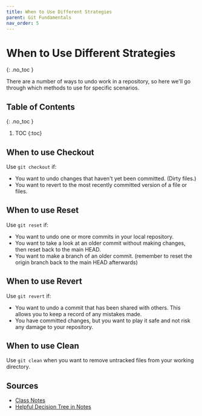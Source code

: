 ```yaml
---
title: When to Use Different Strategies
parent: Git Fundamentals
nav_order: 5
---
```


<!-- prettier-ignore-start -->
# When to Use Different Strategies
{: .no_toc }

There are a number of ways to undo work in a repository, so here we'll go through which methods to use for specific scenarios.

## Table of Contents
{: .no_toc }

1. TOC
{:toc}

<!-- prettier-ignore-end -->


## When to use Checkout
Use ```git checkout``` if: 
- You want to undo changes that haven't yet been committed. (Dirty files.)
- You want to revert to the most recently committed version of a file or files.


## When to use Reset

Use ```git reset``` if: 
- You want to undo one or more commits in your local repository.
- You want to take a look at an older commit without making changes, then reset back to the main HEAD.
- You want to make a branch of an older commit. (remember to reset the origin branch back to the main HEAD afterwards)


## When to use Revert
Use ```git revert``` if:
- You want to undo a commit that has been shared with others. This allows you to keep a record of any mistakes made.
- You have committed changes, but you want to play it safe and not risk any damage to your repository.


## When to use Clean
Use ```git clean``` when you want to remove untracked files from your working directory.


## Sources
- [Class Notes](https://stungeye.github.io/Software-Development-And-Documentation-1/02-git-version-control-next-steps/index.html#3)
- [Helpful Decision Tree in Notes](https://stungeye.github.io/Software-Development-And-Documentation-1/02-git-version-control-next-steps/index.html#15)